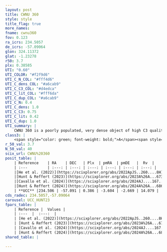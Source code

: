 ```yaml
---
layout: post
title: CWNU 360
style: style
title_flag: true
more_names: 
fname: cwnu360
fov: 0.123
ra_icrs: 234.5057
de_icrs: -57.09064
glon: 324.11372
glat: -1.23278
r50: 3.7
plx: 0.38585
UTI: "0.60"
UTI_COLOR: "#f2f9d6"
UTI_C_N_COL: "#fff4d6"
UTI_C_dens_COL: "#a6cab9"
UTI_C_C3_COL: "#d4edca"
UTI_C_lit_COL: "#fff6da"
UTI_C_dup_COL: "#a6cab9"
UTI_C_N: 0.4
UTI_C_dens: 1.0
UTI_C_C3: 0.75
UTI_C_lit: 0.42
UTI_C_dup: 1.0
UTI_summary: |
    CWNU 360 is a poorly populated, very dense object of high C3 quality. It was recently reported in the literature.
class3: |
    <span style="color: green; font-weight: bold;">A</span><span style="color: #FFC300; font-weight: bold;">B</span>
r_50_val: 3.7
N_50_val: 40
scix_url: CWNU%20360
posit_table: |
    | Reference    | RA    | DEC   | Plx  | pmRA  | pmDE   |  Rv  |
    | :---         | :---: | :---: | :---: | :---: | :---: | :---: |
    |[He et al. (2022)](https://scixplorer.org/abs/2022ApJS..260....8H) | 234.53 | -57.082 | 0.39 | -3.6 | -2.68 | -- |
    |[Hunt & Reffert (2023)](https://scixplorer.org/abs/2023A%26A...673A.114H) | 234.538 | -57.094 | 0.391 | -3.563 | -2.676 | 15.57 |
    |[Cavallo et al. (2024)](https://scixplorer.org/abs/2024AJ....167...12C) | 234.517 | -57.088 | 0.386 | -- | -- | -- |
    |[Hunt & Reffert (2024)](https://scixplorer.org/abs/2024A%26A...686A..42H) | 234.538 | -57.094 | 0.391 | -3.563 | -2.676 | 15.57 |
    | **UCC** |234.506 | -57.091 | 0.386 | -3.604 | -2.669 | 14.079 | 
cds_radec: 234.5057,-57.09064
carousel: UCC_HUNT23
fpars_table: |
    | Reference |  Values |
    | :---  |  :---:  |
    | [He et al. (2022)](https://scixplorer.org/abs/2022ApJS..260....8H) | `AG=2.9, m-M=11.6, logAge=8.7, Z=0.04` |
    | [Hunt & Reffert (2023)](https://scixplorer.org/abs/2023A%26A...673A.114H) | `AV50=4.378, diffAV50=2.016, MOD50=11.883, logAge50=7.847` |
    | [Cavallo et al. (2024)](https://scixplorer.org/abs/2024AJ....167...12C) | `AV50=3.69, dMod50=12.08, logAge50=8.03, [Fe/H]50=0.83` |
    | [Hunt & Reffert (2024)](https://scixplorer.org/abs/2024A%26A...686A..42H) | `MassJ=568.294` |
shared_table: |
    
---
```

